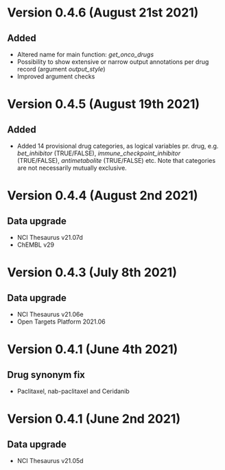 # Version 0.4.6 (August 21st 2021)

## Added

* Altered name for main function: _get_onco_drugs_
* Possibility to show extensive or narrow output annotations per drug record (argument _output_style_)
* Improved argument checks

# Version 0.4.5 (August 19th 2021)

## Added

* Added 14 provisional drug categories, as logical variables pr. drug, e.g.
  _bet_inhibitor_ (TRUE/FALSE), _immune_checkpoint_inhibitor_ (TRUE/FALSE),
  _antimetabolite_ (TRUE/FALSE) etc. Note that categories are not necessarily
  mutually exclusive. 

# Version 0.4.4 (August 2nd 2021)

## Data upgrade

* NCI Thesaurus v21.07d
* ChEMBL v29

# Version 0.4.3 (July 8th 2021)

## Data upgrade

* NCI Thesaurus v21.06e
* Open Targets Platform 2021.06


# Version 0.4.1 (June 4th 2021)

## Drug synonym fix

* Paclitaxel, nab-paclitaxel and Ceridanib

# Version 0.4.1 (June 2nd 2021) 

## Data upgrade

* NCI Thesaurus v21.05d

